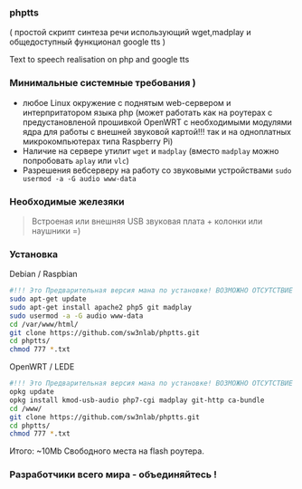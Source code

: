 ### phptts 
( простой скрипт синтеза речи использующий wget,madplay и общедоступный функционал google tts ) 

Text to speech realisation on php and google tts


### Минимальные системные требования )
>
+ любое Linux окружение с поднятым web-сервером и интерпритатором языка php 
(может работать как на роутерах с предустановленой прошивкой OpenWRT c необходимыми модулями ядра для работы с внешней звуковой картой!!!
так и на одноплатных микрокомпьютерах типа Raspberry Pi) 
+ Наличие на сервере утилит `wget` и `madplay` (вместо `madplay` можно попробовать `aplay` или `vlc`)
+ Разрешения вебсерверу на работу со звуковыми устройствами `sudo usermod -a -G audio www-data` 

### Необходимые железяки
> Встроеная или внешняя USB звуковая плата + колонки или наушники =)

### Установка
Debian / Raspbian
```bash
#!!! Это Предварительная версия мана по установке! ВОЗМОЖНО ОТСУТСТВИЕ НЕКОТОРЫХ ПАКЕТОВ !
sudo apt-get update
sudo apt-get install apache2 php5 git madplay
sudo usermod -a -G audio www-data
cd /var/www/html/
git clone https://github.com/sw3nlab/phptts.git
cd phptts/
chmod 777 *.txt
```

OpenWRT / LEDE
```bash
#!!! Это Предварительная версия мана по установке! ВОЗМОЖНО ОТСУТСТВИЕ НЕКОТОРЫХ ПАКЕТОВ !
opkg update
opkg install kmod-usb-audio php7-cgi madplay git-http ca-bundle
cd /www/
git clone https://github.com/sw3nlab/phptts.git
cd phptts/
chmod 777 *.txt
```
Итого: ~10Mb Свободного места на flash роутера.

### Разработчики всего мира - объединяйтесь !
